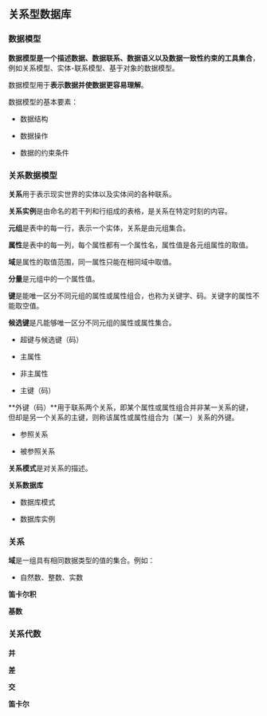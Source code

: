 ## 关系型数据库

### 数据模型

**数据模型是一个描述数据、数据联系、数据语义以及数据一致性约束的工具集合**，例如关系模型、实体-联系模型、基于对象的数据模型。

数据模型用于**表示数据并使数据更容易理解**。

数据模型的基本要素：

- 数据结构

- 数据操作

- 数据的约束条件

### 关系数据模型

**关系**用于表示现实世界的实体以及实体间的各种联系。

**关系实例**是由命名的若干列和行组成的表格，是关系在特定时刻的内容。

**元组**是表中的每一行，表示一个实体，关系是由元组集合。

**属性**是表中的每一列，每个属性都有一个属性名，属性值是各元组属性的取值。

**域**是属性的取值范围，同一属性只能在相同域中取值。

**分量**是元组中的一个属性值。

**键**是能唯一区分不同元组的属性或属性组合，也称为关键字、码。关键字的属性不能取空值。

**候选键**是凡能够唯一区分不同元组的属性或属性集合。

- 超键与候选键（码）

- 主属性

- 非主属性

- 主键（码）

**外键（码）**用于联系两个关系，即某个属性或属性组合并非某一关系的键，但却是另一个关系的主键，则称该属性或属性组合为（某一）关系的外键。

- 参照关系

- 被参照关系

**关系模式**是对关系的描述。

**关系数据库**

- 数据库模式

- 数据库实例

### 关系

**域**是一组具有相同数据类型的值的集合。例如：

- 自然数、整数、实数

**笛卡尔积**

**基数**

### 关系代数

**并**

**差**

**交**

**笛卡尔**

